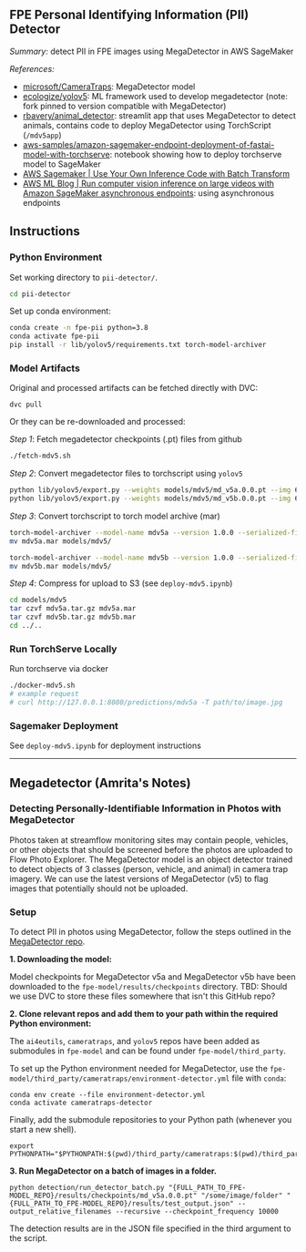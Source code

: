 FPE Personal Identifying Information (PII) Detector
---------------------------------------------------

*Summary:* detect PII in FPE images using MegaDetector in AWS SageMaker

*References:*
- [microsoft/CameraTraps](https://github.com/microsoft/CameraTraps): MegaDetector model
- [ecologize/yolov5](https://github.com/ecologize/yolov5): ML framework used to develop megadetector (note: fork pinned to version compatible with MegaDetector)
- [rbavery/animal_detector](https://github.com/rbavery/animal_detector): streamlit app that uses MegaDetector to detect animals, contains code to deploy MegaDetector using TorchScript (`/mdv5app`)
- [aws-samples/amazon-sagemaker-endpoint-deployment-of-fastai-model-with-torchserve](https://github.com/aws-samples/amazon-sagemaker-endpoint-deployment-of-fastai-model-with-torchserve/blob/main/notebook/04_SageMaker.ipynb): notebook showing how to deploy torchserve model to SageMaker
- [AWS Sagemaker | Use Your Own Inference Code with Batch Transform](https://docs.aws.amazon.com/sagemaker/latest/dg/your-algorithms-batch-code.html)
- [AWS ML Blog | Run computer vision inference on large videos with Amazon SageMaker asynchronous endpoints](https://aws.amazon.com/blogs/machine-learning/run-computer-vision-inference-on-large-videos-with-amazon-sagemaker-asynchronous-endpoints/): using asynchronous endpoints

## Instructions

### Python Environment

Set working directory to `pii-detector/`.

```sh
cd pii-detector
```

Set up conda environment:

```sh
conda create -n fpe-pii python=3.8
conda activate fpe-pii
pip install -r lib/yolov5/requirements.txt torch-model-archiver
```

### Model Artifacts

Original and processed artifacts can be fetched directly with DVC:

```
dvc pull
```

Or they can be re-downloaded and processed:

*Step 1*: Fetch megadetector checkpoints (.pt) files from github

```sh
./fetch-mdv5.sh
```

*Step 2*: Convert megadetector files to torchscript using `yolov5`

```sh
python lib/yolov5/export.py --weights models/mdv5/md_v5a.0.0.pt --img 640 640 --batch 1 --include torchscript
python lib/yolov5/export.py --weights models/mdv5/md_v5b.0.0.pt --img 640 640 --batch 1 --include torchscript
```

*Step 3*: Convert torchscript to torch model archive (mar)

```sh
torch-model-archiver --model-name mdv5a --version 1.0.0 --serialized-file models/mdv5/md_v5a.0.0.torchscript --extra-files index_to_name.json --handler mdv5_handler.py
mv mdv5a.mar models/mdv5/

torch-model-archiver --model-name mdv5b --version 1.0.0 --serialized-file models/mdv5/md_v5b.0.0.torchscript --extra-files index_to_name.json --handler mdv5_handler.py
mv mdv5b.mar models/mdv5/
```

*Step 4*: Compress for upload to S3 (see `deploy-mdv5.ipynb`)

```sh
cd models/mdv5
tar czvf mdv5a.tar.gz mdv5a.mar
tar czvf mdv5b.tar.gz mdv5b.mar
cd ../..
```

### Run TorchServe Locally

Run torchserve via docker

```sh
./docker-mdv5.sh
# example request
# curl http://127.0.0.1:8080/predictions/mdv5a -T path/to/image.jpg
```

### Sagemaker Deployment

See `deploy-mdv5.ipynb` for deployment instructions

----

## Megadetector (Amrita's Notes)

### Detecting Personally-Identifiable Information in Photos with MegaDetector

Photos taken at streamflow monitoring sites may contain people, vehicles, or other objects that should be screened before the photos are uploaded to Flow Photo Explorer. The MegaDetector model is an object detector trained to detect objects of 3 classes (person, vehicle, and animal) in camera trap imagery. We can use the latest versions of MegaDetector (v5) to flag images that potentially should not be uploaded.

### Setup

To detect PII in photos using MegaDetector, follow the steps outlined in the [MegaDetector repo](https://github.com/microsoft/CameraTraps/blob/main/megadetector.md).

**1. Downloading the model:**

Model checkpoints for MegaDetector v5a and MegaDetector v5b have been downloaded to the `fpe-model/results/checkpoints` directory. TBD: Should we use DVC to store these files somewhere that isn't this GitHub repo?

**2. Clone relevant repos and add them to your path within the required Python environment:**

The `ai4eutils`, `cameratraps`, and `yolov5` repos have been added as submodules in `fpe-model` and can be found under `fpe-model/third_party`.

To set up the Python environment needed for MegaDetector, use the `fpe-model/third_party/cameratraps/environment-detector.yml` file with `conda`:

```
conda env create --file environment-detector.yml
conda activate cameratraps-detector
```

Finally, add the submodule repositories to your Python path (whenever you start a new shell).
```
export PYTHONPATH="$PYTHONPATH:$(pwd)/third_party/cameratraps:$(pwd)/third_party/ai4eutils:$(pwd)/third_party/yolov5"
```

**3. Run MegaDetector on a batch of images in a folder.**
```
python detection/run_detector_batch.py "{FULL_PATH_TO_FPE-MODEL_REPO}/results/checkpoints/md_v5a.0.0.pt" "/some/image/folder" "{FULL_PATH_TO_FPE-MODEL_REPO}/results/test_output.json" --output_relative_filenames --recursive --checkpoint_frequency 10000
```

The detection results are in the JSON file specified in the third argument to the script.
